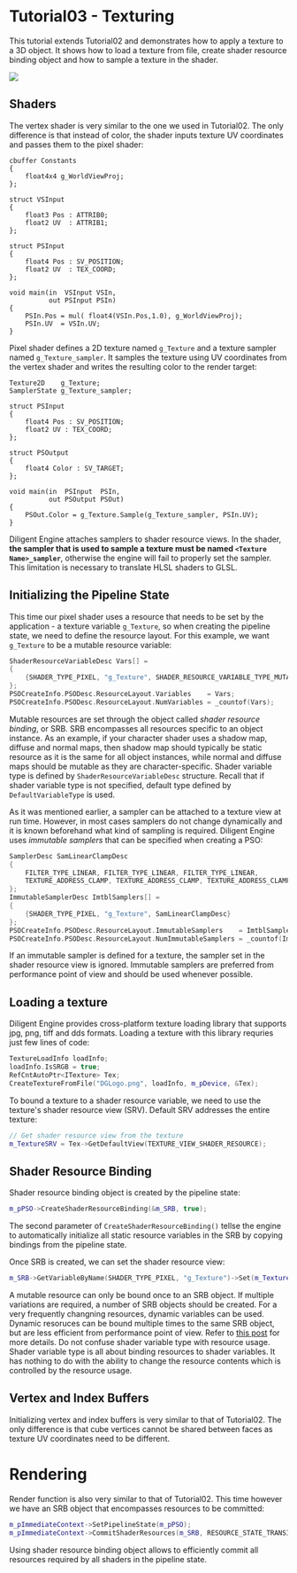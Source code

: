 # Tutorial03 - Texturing

This tutorial extends Tutorial02 and demonstrates how to apply a texture to a 3D object. It shows how to load a texture 
from file, create shader resource binding object and how to sample a texture in the shader.

![](https://github.com/DiligentGraphics/DiligentSamples/blob/master/Tutorials/Tutorial03_Texturing/Animation_Large.gif)

## Shaders

The vertex shader is very similar to the one we used in Tutorial02. The only difference is that instead of color,
the shader inputs texture UV coordinates and passes them to the pixel shader:

```hlsl
cbuffer Constants
{
    float4x4 g_WorldViewProj;
};

struct VSInput
{
    float3 Pos : ATTRIB0;
    float2 UV  : ATTRIB1;
};

struct PSInput 
{ 
    float4 Pos : SV_POSITION; 
    float2 UV  : TEX_COORD; 
};

void main(in  VSInput VSIn,
          out PSInput PSIn) 
{
    PSIn.Pos = mul( float4(VSIn.Pos,1.0), g_WorldViewProj);
    PSIn.UV  = VSIn.UV;
}
```

Pixel shader defines a 2D texture named `g_Texture` and a texture sampler named `g_Texture_sampler`. It samples
the texture using UV coordinates from the vertex shader and writes the resulting color to the render target:

```hlsl
Texture2D    g_Texture;
SamplerState g_Texture_sampler;

struct PSInput 
{ 
    float4 Pos : SV_POSITION; 
    float2 UV : TEX_COORD; 
};

struct PSOutput
{
    float4 Color : SV_TARGET;
};

void main(in  PSInput  PSIn,
          out PSOutput PSOut)
{
    PSOut.Color = g_Texture.Sample(g_Texture_sampler, PSIn.UV); 
}
```

Diligent Engine attaches samplers to shader resource views. In the shader,
**the sampler that is used to sample a texture must be named `<Texture Name>_sampler`**, otherwise
the engine will fail to properly set the sampler. This limitation is necessary to translate HLSL shaders 
to GLSL.

## Initializing the Pipeline State

This time our pixel shader uses a resource that needs to be set by the application - 
a texture variable `g_Texture`, so when creating the pipeline state, we need to define
the resource layout. For this example, we want `g_Texture` to be a mutable resource variable:

```cpp
ShaderResourceVariableDesc Vars[] = 
{
    {SHADER_TYPE_PIXEL, "g_Texture", SHADER_RESOURCE_VARIABLE_TYPE_MUTABLE}
};
PSOCreateInfo.PSODesc.ResourceLayout.Variables    = Vars;
PSOCreateInfo.PSODesc.ResourceLayout.NumVariables = _countof(Vars);
```

Mutable resources are set through the object called *shader resource binding*, or SRB. SRB
encompasses all resources specific to an object instance. As an example, if your character shader uses 
a shadow map, diffuse and normal maps, then shadow map should typically be static resource as
it is the same for all object instances, while normal and diffuse maps should be mutable as
they are character-specific.
Shader variable type is defined by `ShaderResourceVariableDesc` structure.
Recall that if shader variable type is not specified, default type defined by `DefaultVariableType`
is used.

As it was mentioned earlier, a sampler can be attached to a texture view at run time. However, in 
most cases samplers do not change dynamically and it is known beforehand what kind of
sampling is required. Diligent Engine uses *immutable samplers* that can be specified when creating a PSO:

```cpp
SamplerDesc SamLinearClampDesc
{
    FILTER_TYPE_LINEAR, FILTER_TYPE_LINEAR, FILTER_TYPE_LINEAR, 
    TEXTURE_ADDRESS_CLAMP, TEXTURE_ADDRESS_CLAMP, TEXTURE_ADDRESS_CLAMP
};
ImmutableSamplerDesc ImtblSamplers[] = 
{
    {SHADER_TYPE_PIXEL, "g_Texture", SamLinearClampDesc}
};
PSOCreateInfo.PSODesc.ResourceLayout.ImmutableSamplers    = ImtblSamplers;
PSOCreateInfo.PSODesc.ResourceLayout.NumImmutableSamplers = _countof(ImtblSamplers);
```

If an immutable sampler is defined for a texture, the sampler set in the shader resource view is ignored.
Immutable samplers are preferred from performance point of view and should be used whenever possible.

## Loading a texture

Diligent Engine provides cross-platform texture loading library that supports jpg, png, tiff and dds formats.
Loading a texture with this library requries just few lines of code:

```cpp
TextureLoadInfo loadInfo;
loadInfo.IsSRGB = true;
RefCntAutoPtr<ITexture> Tex;
CreateTextureFromFile("DGLogo.png", loadInfo, m_pDevice, &Tex);
```

To bound a texture to a shader resource variable, we need to use the texture's shader resource view (SRV).
 Default SRV addresses the entire texture:

```cpp
// Get shader resource view from the texture
m_TextureSRV = Tex->GetDefaultView(TEXTURE_VIEW_SHADER_RESOURCE);
```

## Shader Resource Binding

Shader resource binding object is created by the pipeline state:

```cpp
m_pPSO->CreateShaderResourceBinding(&m_SRB, true);
```

The second parameter of `CreateShaderResourceBinding()` tellse the engine to automatically initialize all static
resource variables in the SRB by copying bindings from the pipeline state.

Once SRB is created, we can set the shader resource view:

```cpp
m_SRB->GetVariableByName(SHADER_TYPE_PIXEL, "g_Texture")->Set(m_TextureSRV);
```

A mutable resource can only be bound once to an SRB object. If multiple variations are required,
a number of SRB objects should be created. For a very frequently changning resources, dynamic
variables can be used. Dynamic resoruces can be bound multiple times to the same SRB object,
but are less efficient from performance point of view. Refer to 
[this post](http://diligentgraphics.com/2016/03/23/resource-binding-model-in-diligent-engine-2-0/)
for more details.
Do not confuse shader variable type with resource usage. Shader variable type is all about
binding resources to shader variables. It has nothing to do with the ability to change the resource 
contents which is controlled by the resource usage.

## Vertex and Index Buffers

Initializing vertex and index buffers is very similar to that of Tutorial02. The only difference
is that cube vertices cannot be shared between faces as texture UV coordinates need to be different.

# Rendering

Render function is also very similar to that of Tutorial02. This time however we have an SRB
object that encompasses resources to be committed:

```cpp
m_pImmediateContext->SetPipelineState(m_pPSO);
m_pImmediateContext->CommitShaderResources(m_SRB, RESOURCE_STATE_TRANSITION_MODE_TRANSITION);
```

Using shader resource binding object allows to efficiently commit all resources required by all shaders
in the pipeline state.
